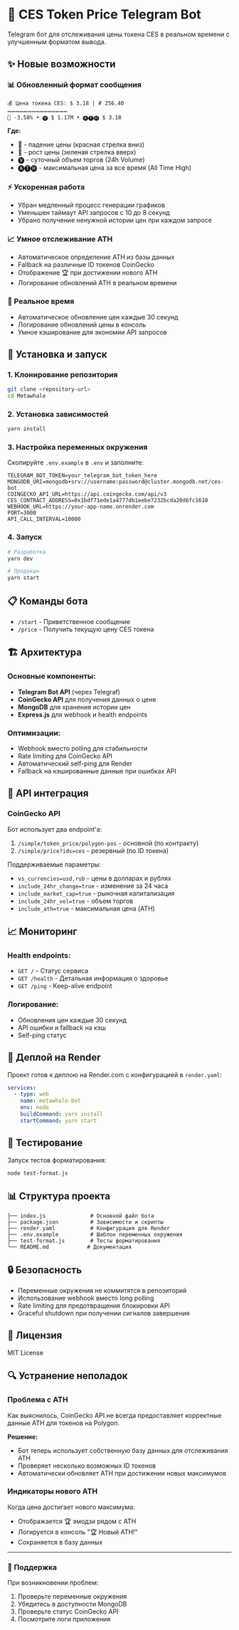# 🌾 CES Token Price Telegram Bot

Telegram бот для отслеживания цены токена CES в реальном времени с улучшенным форматом вывода.

## ✨ Новые возможности

### 📊 Обновленный формат сообщения
```
💰 Цена токена CES: $ 3.18 | ₽ 256.40
➖➖➖➖➖➖➖➖➖➖➖➖➖➖➖
🔻 -3.58% • 🅥 $ 1.17M • 🅐🅣🅗 $ 3.18
```

**Где:**
- 🔻 - падение цены (красная стрелка вниз)
- 🔺 - рост цены (зеленая стрелка вверх) 
- 🅥 - суточный объем торгов (24h Volume)
- 🅐🅣🅗 - максимальная цена за все время (All Time High)

### ⚡ Ускоренная работа
- Убран медленный процесс генерации графиков
- Уменьшен таймаут API запросов с 10 до 8 секунд
- Убрано получение ненужной истории цен при каждом запросе

### 📈 Умное отслеживание ATH
- Автоматическое определение ATH из базы данных
- Fallback на различные ID токенов CoinGecko
- Отображение 🏆 при достижении нового ATH
- Логирование обновлений ATH в реальном времени

### 🔄 Реальное время
- Автоматическое обновление цен каждые 30 секунд
- Логирование обновлений цены в консоль
- Умное кэширование для экономии API запросов

## 🚀 Установка и запуск

### 1. Клонирование репозитория
```bash
git clone <repository-url>
cd Metawhale
```

### 2. Установка зависимостей
```bash
yarn install
```

### 3. Настройка переменных окружения
Скопируйте `.env.example` в `.env` и заполните:

```env
TELEGRAM_BOT_TOKEN=your_telegram_bot_token_here
MONGODB_URI=mongodb+srv://username:password@cluster.mongodb.net/ces-bot
COINGECKO_API_URL=https://api.coingecko.com/api/v3
CES_CONTRACT_ADDRESS=0x1bdf71ede1a4777db1eebe7232bcda20d6fc1610
WEBHOOK_URL=https://your-app-name.onrender.com
PORT=3000
API_CALL_INTERVAL=10000
```

### 4. Запуск
```bash
# Разработка
yarn dev

# Продакшн
yarn start
```

## 📋 Команды бота

- `/start` - Приветственное сообщение
- `/price` - Получить текущую цену CES токена

## 🏗 Архитектура

### Основные компоненты:
- **Telegram Bot API** (через Telegraf)
- **CoinGecko API** для получения данных о цене
- **MongoDB** для хранения истории цен
- **Express.js** для webhook и health endpoints

### Оптимизации:
- Webhook вместо polling для стабильности
- Rate limiting для CoinGecko API
- Автоматический self-ping для Render
- Fallback на кэшированные данные при ошибках API

## 🔧 API интеграция

### CoinGecko API
Бот использует два endpoint'а:
1. `/simple/token_price/polygon-pos` - основной (по контракту)
2. `/simple/price?ids=ces` - резервный (по ID токена)

Поддерживаемые параметры:
- `vs_currencies=usd,rub` - цены в долларах и рублях
- `include_24hr_change=true` - изменение за 24 часа
- `include_market_cap=true` - рыночная капитализация  
- `include_24hr_vol=true` - объем торгов
- `include_ath=true` - максимальная цена (ATH)

## 📈 Мониторинг

### Health endpoints:
- `GET /` - Статус сервиса
- `GET /health` - Детальная информация о здоровье
- `GET /ping` - Keep-alive endpoint

### Логирование:
- Обновления цен каждые 30 секунд
- API ошибки и fallback на кэш
- Self-ping статус

## 🚀 Деплой на Render

Проект готов к деплою на Render.com с конфигурацией в `render.yaml`:

```yaml
services:
  - type: web
    name: metawhale-bot
    env: node
    buildCommand: yarn install
    startCommand: yarn start
```

## 🧪 Тестирование

Запуск тестов форматирования:
```bash
node test-format.js
```

## 📊 Структура проекта

```
├── index.js              # Основной файл бота
├── package.json          # Зависимости и скрипты
├── render.yaml           # Конфигурация для Render
├── .env.example          # Шаблон переменных окружения
├── test-format.js        # Тесты форматирования
└── README.md            # Документация
```

## 🔒 Безопасность

- Переменные окружения не коммитятся в репозиторий
- Использование webhook вместо long polling
- Rate limiting для предотвращения блокировки API
- Graceful shutdown при получении сигналов завершения

## 📝 Лицензия

MIT License

## 🔍 Устранение неполадок

### Проблема с ATH
Как выяснилось, CoinGecko API не всегда предоставляет корректные данные ATH для токенов на Polygon.

**Решение:**
- Бот теперь использует собственную базу данных для отслеживания ATH
- Проверяет несколько возможных ID токенов
- Автоматически обновляет ATH при достижении новых максимумов

### Индикаторы нового ATH
Когда цена достигает нового максимума:
- Отображается 🏆 эмодзи рядом с ATH
- Логируется в консоль "🏆 Новый ATH!"
- Сохраняется в базу данных

---

### 🤝 Поддержка

При возникновении проблем:
1. Проверьте переменные окружения
2. Убедитесь в доступности MongoDB
3. Проверьте статус CoinGecko API
4. Посмотрите логи приложения